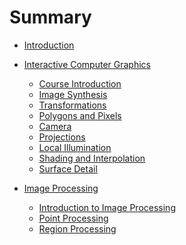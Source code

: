 # Summary

* [Introduction](README.md)
* [Interactive Computer Graphics]()
  * [Course Introduction](NOTES/course-introduction.md)
  * [Image Synthesis](NOTES/image-synthesis.md)
  * [Transformations](NOTES/transformations.md)
  * [Polygons and Pixels](NOTES/polygons-and-pixels.md)
  * [Camera](NOTES/camera.md)
  * [Projections](NOTES/projections.md)
  * [Local Illumination](NOTES/local-illumination.md)
  * [Shading and Interpolation](NOTES/shading-and-interpolation.md)
  * [Surface Detail](NOTES/surface-detail.md)
  
* [Image Processing]()
  * [Introduction to Image Processing](NOTES/introduction-to-image-processing.md)
  * [Point Processing](NOTES/point-processing.md)
  * [Region Processing](NOTES/region-processing.md)
